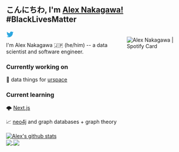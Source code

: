 ## こんにちわ, I'm [Alex Nakagawa!](https://alex.urspace.io) #BlackLivesMatter

<a href="https://twitter.com/nakaflocka3">
  <img align="left" alt="Alex Nakagawa | Twitter" width="21px" src="https://raw.githubusercontent.com/alexnakagawa/alexnakagawa/master/assets/twitter.svg" />
</a>

<br />
<a href="https://spotify-github-profile.vercel.app/api/view?uid=alexnakagawa3&redirect=true">
  <img align="right" alt="Alex Nakagawa | Spotify Card" width="175px" src="https://spotify-github-profile.vercel.app/api/view?uid=alexnakagawa3&cover_image=true" />
</a>

I'm Alex Nakagawa 🇯🇵 (he/him) -- a data scientist and software engineer.

### Currently working on

💼  data things for [urspace](https://urspace.io)
<!--🏀 all things technology for the LA Clippers -->

### Current learning

🌩  [Next.js](https://nextjs.org/)

📈  [neo4j](https://neo4j.com/) and graph databases + graph theory

<div>
  <a href="https://github.com/anuraghazra/github-readme-stats">
    <img align="center" src="https://github-readme-stats.anuraghazra1.vercel.app/api?username=alexnakagawa&show_icons=true&count_private=true&theme=dracula&line_height=27" alt="Alex's github stats" />
  </a>
</div>

<a href="https://github.com/alexnakagawa/tools">
  <!-- Change the `github-readme-stats.anuraghazra1.vercel.app` to `github-readme-stats.vercel.app`  -->
  <img align="center" src="https://github-readme-stats.anuraghazra1.vercel.app/api/pin/?username=alexnakagawa&repo=tools&theme=dracula" />
</a>    
<a href="https://github.com/alexnakagawa/teaching">
  <!-- Change the `github-readme-stats.anuraghazra1.vercel.app` to `github-readme-stats.vercel.app`  -->
  <img align="center" src="https://github-readme-stats.anuraghazra1.vercel.app/api/pin/?username=alexnakagawa&repo=teaching&theme=dracula" />
</a>



